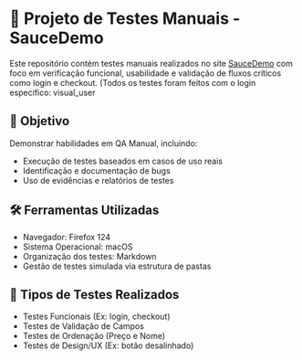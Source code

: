 # 🧪 Projeto de Testes Manuais - SauceDemo

Este repositório contém testes manuais realizados no site [SauceDemo](https://www.saucedemo.com/) com foco em verificação funcional, usabilidade e validação de fluxos críticos como login e checkout.
(Todos os testes foram feitos com o login especifico: visual_user
## 🎯 Objetivo
Demonstrar habilidades em QA Manual, incluindo:
- Execução de testes baseados em casos de uso reais
- Identificação e documentação de bugs
- Uso de evidências e relatórios de testes

## 🛠️ Ferramentas Utilizadas
- Navegador: Firefox 124
- Sistema Operacional: macOS
- Organização dos testes: Markdown
- Gestão de testes simulada via estrutura de pastas

## 🧪 Tipos de Testes Realizados
- Testes Funcionais (Ex: login, checkout)
- Testes de Validação de Campos
- Testes de Ordenação (Preço e Nome)
- Testes de Design/UX (Ex: botão desalinhado)
